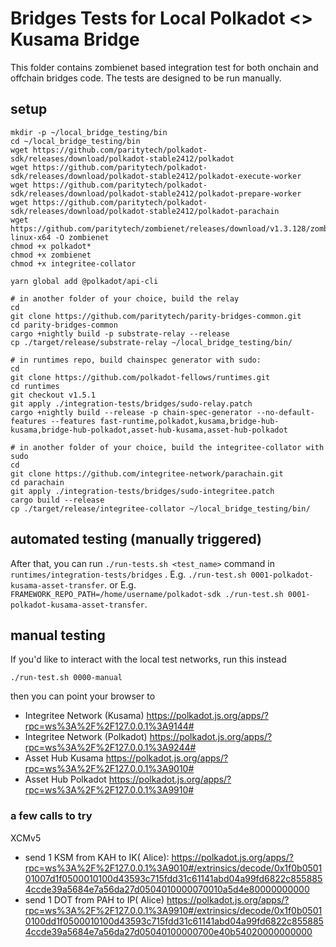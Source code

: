 # Bridges Tests for Local Polkadot <> Kusama Bridge

This folder contains zombienet based integration test for both onchain and offchain bridges code.
The tests are designed to be run manually.

## setup

```
mkdir -p ~/local_bridge_testing/bin
cd ~/local_bridge_testing/bin
wget https://github.com/paritytech/polkadot-sdk/releases/download/polkadot-stable2412/polkadot
wget https://github.com/paritytech/polkadot-sdk/releases/download/polkadot-stable2412/polkadot-execute-worker
wget https://github.com/paritytech/polkadot-sdk/releases/download/polkadot-stable2412/polkadot-prepare-worker
wget https://github.com/paritytech/polkadot-sdk/releases/download/polkadot-stable2412/polkadot-parachain
wget https://github.com/paritytech/zombienet/releases/download/v1.3.128/zombienet-linux-x64 -O zombienet
chmod +x polkadot*
chmod +x zombienet
chmod +x integritee-collator

yarn global add @polkadot/api-cli

# in another folder of your choice, build the relay
cd
git clone https://github.com/paritytech/parity-bridges-common.git
cd parity-bridges-common
cargo +nightly build -p substrate-relay --release
cp ./target/release/substrate-relay ~/local_bridge_testing/bin/

# in runtimes repo, build chainspec generator with sudo:
cd 
git clone https://github.com/polkadot-fellows/runtimes.git
cd runtimes
git checkout v1.5.1
git apply ./integration-tests/bridges/sudo-relay.patch
cargo +nightly build --release -p chain-spec-generator --no-default-features --features fast-runtime,polkadot,kusama,bridge-hub-kusama,bridge-hub-polkadot,asset-hub-kusama,asset-hub-polkadot

# in another folder of your choice, build the integritee-collator with sudo
cd
git clone https://github.com/integritee-network/parachain.git
cd parachain
git apply ./integration-tests/bridges/sudo-integritee.patch
cargo build --release
cp ./target/release/integritee-collator ~/local_bridge_testing/bin/
```

## automated testing (manually triggered)

After that, you can run `./run-tests.sh <test_name>` command in `runtimes/integration-tests/bridges`
.
E.g. `./run-test.sh 0001-polkadot-kusama-asset-transfer`.
or
E.g. `FRAMEWORK_REPO_PATH=/home/username/polkadot-sdk ./run-test.sh 0001-polkadot-kusama-asset-transfer`.

## manual testing

If you'd like to interact with the local test networks, run this instead

```
./run-test.sh 0000-manual
``` 

then you can point your browser to

* Integritee Network (Kusama) https://polkadot.js.org/apps/?rpc=ws%3A%2F%2F127.0.0.1%3A9144#
* Integritee Network (Polkadot) https://polkadot.js.org/apps/?rpc=ws%3A%2F%2F127.0.0.1%3A9244#
* Asset Hub Kusama https://polkadot.js.org/apps/?rpc=ws%3A%2F%2F127.0.0.1%3A9010#
* Asset Hub Polkadot https://polkadot.js.org/apps/?rpc=ws%3A%2F%2F127.0.0.1%3A9910#

### a few calls to try

XCMv5

* send 1 KSM from KAH to IK(
  Alice): https://polkadot.js.org/apps/?rpc=ws%3A%2F%2F127.0.0.1%3A9010#/extrinsics/decode/0x1f0b050101007d1f0500010100d43593c715fdd31c61141abd04a99fd6822c8558854ccde39a5684e7a56da27d0504010000070010a5d4e80000000000
* send 1 DOT from PAH to IP(
  Alice) https://polkadot.js.org/apps/?rpc=ws%3A%2F%2F127.0.0.1%3A9910#/extrinsics/decode/0x1f0b05010100dd1f0500010100d43593c715fdd31c61141abd04a99fd6822c8558854ccde39a5684e7a56da27d05040100000700e40b54020000000000